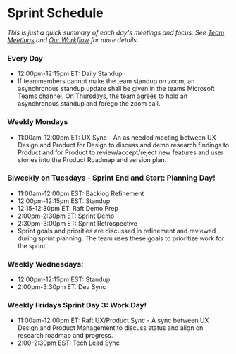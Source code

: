 # Sprint Schedule

_This is just a quick summary of each day's meetings and focus. See [Team Meetings](../team-meetings.md) and [Our Workflow](../our-workflow.md) for more details._
 
### Every Day
- 12:00pm-12:15pm ET: Daily Standup
- If teammembers cannot make the team standup on zoom, an asynchronous standup update shall be given in the teams Microsoft Teams channel. On Thursdays, the team agrees to hold an asynchronous standup and forego the zoom call.

### Weekly Mondays
- 11:00am-12:00pm ET: UX Sync - An as needed meeting between UX Design and Product for Design to discuss and demo research findings to Product and for Product to review/accept/reject new features and user stories into the Product Roadmap and version plan.

### Biweekly on Tuesdays - Sprint End and Start: Planning Day!
- 11:00am-12:00pm EST: Backlog Refinement 
- 12:00pm-12:15pm EST: Standup
- 12:15-12:30pm ET: Raft Demo Prep
- 2:00pm-2:30pm ET: Sprint Demo
- 2:30pm-3:00pm ET: Sprint Retrospective
- Sprint goals and priorities are discussed in refinement and reviewed during sprint planning. The team uses these goals to prioritize work for the sprint.

### Weekly Wednesdays:
- 12:00pm-12:15pm EST: Standup
- 2:00pm-3:30pm ET: Dev Sync

### Weekly Fridays Sprint Day 3: Work Day!   
- 11:00am-12:00pm ET: Raft UX/Product Sync - A sync between UX Design and Product Management to discuss status and align on research roadmap and progress.
- 2:00-2:30pm EST: Tech Lead Sync
